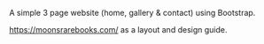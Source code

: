 A simple 3 page website (home, gallery & contact) using Bootstrap. 

https://moonsrarebooks.com/ as a layout and design guide.

